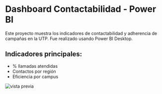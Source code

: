 # Dashboard Contactabilidad - Power BI

Este proyecto muestra los indicadores de contactabilidad y adherencia de campañas en la UTP. Fue realizado usando Power BI Desktop.

## Indicadores principales:
- % llamadas atendidas
- Contactos por región
- Eficiencia por campus

![vista previa](imagenes/dashboard1.png)
